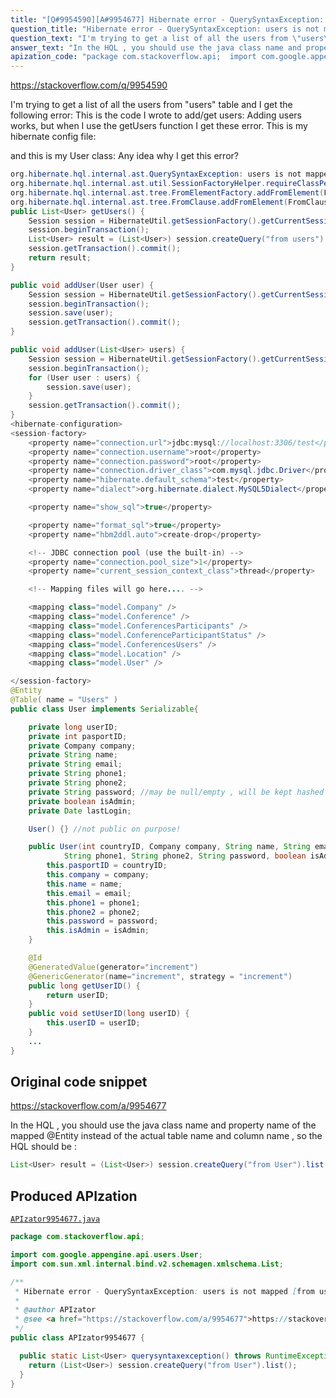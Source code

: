```yaml
---
title: "[Q#9954590][A#9954677] Hibernate error - QuerySyntaxException: users is not mapped [from users]"
question_title: "Hibernate error - QuerySyntaxException: users is not mapped [from users]"
question_text: "I'm trying to get a list of all the users from \"users\" table and I get the following error: This is the code I wrote to add/get users: Adding users works, but when I use the getUsers function I get these error. This is my hibernate config file:  and this is my User class: Any idea why I get this error?"
answer_text: "In the HQL , you should use the java class name and property name of the mapped @Entity instead of the actual table name and column name , so the HQL should be :"
apization_code: "package com.stackoverflow.api;  import com.google.appengine.api.users.User; import com.sun.xml.internal.bind.v2.schemagen.xmlschema.List;  /**  * Hibernate error - QuerySyntaxException: users is not mapped [from users]  *  * @author APIzator  * @see <a href=\"https://stackoverflow.com/a/9954677\">https://stackoverflow.com/a/9954677</a>  */ public class APIzator9954677 {    public static List<User> querysyntaxexception() throws RuntimeException {     return (List<User>) session.createQuery(\"from User\").list();   } }"
---
```


https://stackoverflow.com/q/9954590

I&#x27;m trying to get a list of all the users from &quot;users&quot; table and I get the following error:
This is the code I wrote to add/get users:
Adding users works, but when I use the getUsers function I get these error.
This is my hibernate config file:

and this is my User class:
Any idea why I get this error?


```java
org.hibernate.hql.internal.ast.QuerySyntaxException: users is not mapped [from users]
org.hibernate.hql.internal.ast.util.SessionFactoryHelper.requireClassPersister(SessionFactoryHelper.java:180)
org.hibernate.hql.internal.ast.tree.FromElementFactory.addFromElement(FromElementFactory.java:110)
org.hibernate.hql.internal.ast.tree.FromClause.addFromElement(FromClause.java:93)
public List<User> getUsers() {
    Session session = HibernateUtil.getSessionFactory().getCurrentSession();
    session.beginTransaction();
    List<User> result = (List<User>) session.createQuery("from users").list();
    session.getTransaction().commit();
    return result;
}

public void addUser(User user) {
    Session session = HibernateUtil.getSessionFactory().getCurrentSession();
    session.beginTransaction();
    session.save(user);
    session.getTransaction().commit();
}

public void addUser(List<User> users) {
    Session session = HibernateUtil.getSessionFactory().getCurrentSession();
    session.beginTransaction();
    for (User user : users) {
        session.save(user);
    }
    session.getTransaction().commit();
}
<hibernate-configuration>
<session-factory>
    <property name="connection.url">jdbc:mysql://localhost:3306/test</property>
    <property name="connection.username">root</property>
    <property name="connection.password">root</property>
    <property name="connection.driver_class">com.mysql.jdbc.Driver</property>
    <property name="hibernate.default_schema">test</property>
    <property name="dialect">org.hibernate.dialect.MySQL5Dialect</property>

    <property name="show_sql">true</property>

    <property name="format_sql">true</property>
    <property name="hbm2ddl.auto">create-drop</property>

    <!-- JDBC connection pool (use the built-in) -->
    <property name="connection.pool_size">1</property>
    <property name="current_session_context_class">thread</property>

    <!-- Mapping files will go here.... -->

    <mapping class="model.Company" />
    <mapping class="model.Conference" />
    <mapping class="model.ConferencesParticipants" />
    <mapping class="model.ConferenceParticipantStatus" />
    <mapping class="model.ConferencesUsers" />
    <mapping class="model.Location" />
    <mapping class="model.User" />

</session-factory>
@Entity
@Table( name = "Users" )
public class User implements Serializable{

    private long userID;
    private int pasportID;
    private Company company; 
    private String name;
    private String email;
    private String phone1;
    private String phone2;
    private String password; //may be null/empty , will be kept hashed
    private boolean isAdmin;
    private Date lastLogin;

    User() {} //not public on purpose!

    public User(int countryID, Company company, String name, String email,
            String phone1, String phone2, String password, boolean isAdmin) {
        this.pasportID = countryID;
        this.company = company;
        this.name = name;
        this.email = email;
        this.phone1 = phone1;
        this.phone2 = phone2;
        this.password = password;
        this.isAdmin = isAdmin;
    }

    @Id
    @GeneratedValue(generator="increment")
    @GenericGenerator(name="increment", strategy = "increment")
    public long getUserID() {
        return userID;
    }
    public void setUserID(long userID) {
        this.userID = userID;
    }
    ...    
}
```


## Original code snippet

https://stackoverflow.com/a/9954677

In the HQL , you should use the java class name and property name of the mapped @Entity instead of the actual table name and column name , so the HQL should be :

```java
List<User> result = (List<User>) session.createQuery("from User").list();
```

## Produced APIzation

[`APIzator9954677.java`](https://github.com/pasqualesalza/apization-temp-data/raw/master/apizations/java/APIzator9954677.java)

```java
package com.stackoverflow.api;

import com.google.appengine.api.users.User;
import com.sun.xml.internal.bind.v2.schemagen.xmlschema.List;

/**
 * Hibernate error - QuerySyntaxException: users is not mapped [from users]
 *
 * @author APIzator
 * @see <a href="https://stackoverflow.com/a/9954677">https://stackoverflow.com/a/9954677</a>
 */
public class APIzator9954677 {

  public static List<User> querysyntaxexception() throws RuntimeException {
    return (List<User>) session.createQuery("from User").list();
  }
}

```